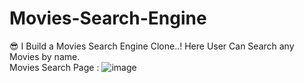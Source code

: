 # Movies-Search-Engine
😎 I Build a Movies Search Engine Clone..! Here User Can Search any Movies by name.
<br>
Movies Search Page :
![image](https://user-images.githubusercontent.com/99672087/161613172-c30264de-5046-41e9-83f5-15e438a78c1f.png)

